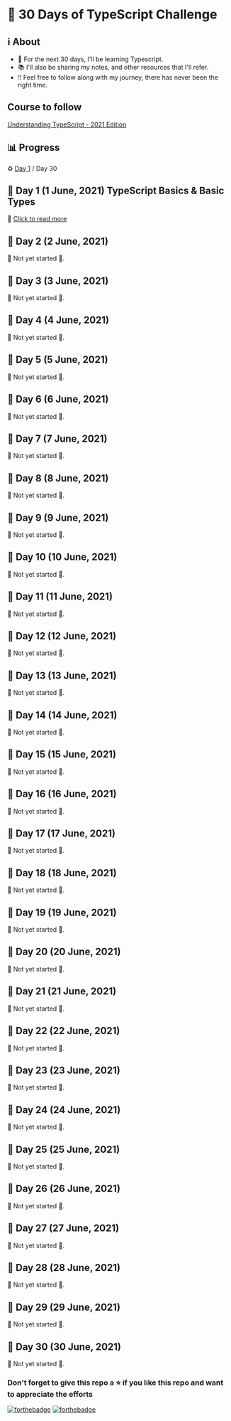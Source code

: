 # :pushpin: 30 Days of TypeScript Challenge

## :information_source: About

- :crystal_ball: For the next 30 days, I'll be learning Typescript.
- :books: I'll also be sharing my notes, and other resources that I'll refer.
- :bangbang: Feel free to follow along with my journey, there has never been the right time.

## Course to follow

[Understanding TypeScript - 2021 Edition](https://www.udemy.com/course/understanding-typescript/)

## :bar_chart: Progress

:recycle: [Day 1](https://github.com/tarunsinghdev/30DaysOfTypeScript/blob/master/Day-1-30DaysOfTypeScript.md) / Day 30

## :large_orange_diamond: Day 1 (1 June, 2021) TypeScript Basics & Basic Types

:paperclip: [Click to read more](https://github.com/tarunsinghdev/30DaysOfTypeScript/blob/master/Day-1-30DaysOfTypeScript.md) <br />

## :large_orange_diamond: Day 2 (2 June, 2021)

:construction: Not yet started :construction:.

## :large_orange_diamond: Day 3 (3 June, 2021)

:construction: Not yet started :construction:.

## :large_orange_diamond: Day 4 (4 June, 2021)

:construction: Not yet started :construction:.

## :large_orange_diamond: Day 5 (5 June, 2021)

:construction: Not yet started :construction:.

## :large_orange_diamond: Day 6 (6 June, 2021)

:construction: Not yet started :construction:.

## :large_orange_diamond: Day 7 (7 June, 2021)

:construction: Not yet started :construction:.

## :large_orange_diamond: Day 8 (8 June, 2021)

:construction: Not yet started :construction:.

## :large_orange_diamond: Day 9 (9 June, 2021)

:construction: Not yet started :construction:.

## :large_orange_diamond: Day 10 (10 June, 2021)

:construction: Not yet started :construction:.

## :large_orange_diamond: Day 11 (11 June, 2021)

:construction: Not yet started :construction:.

## :large_orange_diamond: Day 12 (12 June, 2021)

:construction: Not yet started :construction:.

## :large_orange_diamond: Day 13 (13 June, 2021)

:construction: Not yet started :construction:.

## :large_orange_diamond: Day 14 (14 June, 2021)

:construction: Not yet started :construction:.

## :large_orange_diamond: Day 15 (15 June, 2021)

:construction: Not yet started :construction:.

## :large_orange_diamond: Day 16 (16 June, 2021)

:construction: Not yet started :construction:.

## :large_orange_diamond: Day 17 (17 June, 2021)

:construction: Not yet started :construction:.

## :large_orange_diamond: Day 18 (18 June, 2021)

:construction: Not yet started :construction:.

## :large_orange_diamond: Day 19 (19 June, 2021)

:construction: Not yet started :construction:.

## :large_orange_diamond: Day 20 (20 June, 2021)

:construction: Not yet started :construction:.

## :large_orange_diamond: Day 21 (21 June, 2021)

:construction: Not yet started :construction:.

## :large_orange_diamond: Day 22 (22 June, 2021)

:construction: Not yet started :construction:.

## :large_orange_diamond: Day 23 (23 June, 2021)

:construction: Not yet started :construction:.

## :large_orange_diamond: Day 24 (24 June, 2021)

:construction: Not yet started :construction:.

## :large_orange_diamond: Day 25 (25 June, 2021)

:construction: Not yet started :construction:.

## :large_orange_diamond: Day 26 (26 June, 2021)

:construction: Not yet started :construction:.

## :large_orange_diamond: Day 27 (27 June, 2021)

:construction: Not yet started :construction:.

## :large_orange_diamond: Day 28 (28 June, 2021)

:construction: Not yet started :construction:.

## :large_orange_diamond: Day 29 (29 June, 2021)

:construction: Not yet started :construction:.

## :large_orange_diamond: Day 30 (30 June, 2021)

:construction: Not yet started :construction:.

### Don't forget to give this repo a ⭐ if you like this repo and want to appreciate the efforts

[![forthebadge](https://forthebadge.com/images/badges/built-with-love.svg)](https://forthebadge.com)
[![forthebadge](https://forthebadge.com/images/badges/built-by-developers.svg)](https://forthebadge.com)
